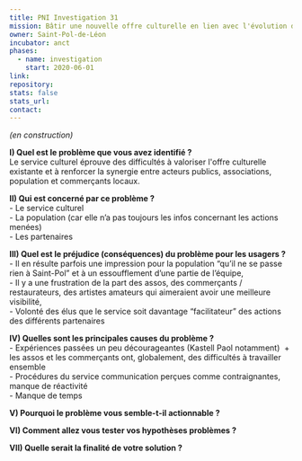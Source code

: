 ```yaml
---
title: PNI Investigation 31
mission: Bâtir une nouvelle offre culturelle en lien avec l'évolution des locaux du cinéma associatif local
owner: Saint-Pol-de-Léon
incubator: anct
phases:
  - name: investigation
    start: 2020-06-01
link: 
repository: 
stats: false
stats_url: 
contact:
---
```

<p><em>(en construction)</em></p>
<p><strong>I) Quel est le problème que vous avez identifié ?<br /></strong><span style="font-weight: 400;">Le service culturel éprouve</span> des <span style="font-weight: 400;">difficultés à valoriser l'offre culturelle existante et à renforcer la synergie entre acteurs publics, associations, population et commerçants locaux. </span></p>
<p><strong>II) Qui est concerné par ce problème ?<br /></strong><span style="font-weight: 400;">- Le service culturel <br /></span><span style="font-weight: 400;">- La population (car elle n’a pas toujours les infos concernant les actions menées)<br /></span><span style="font-weight: 400;">- Les partenaires</span></p>
<p><strong>III) Quel est le préjudice (conséquences) du problème pour les usagers ?<br /></strong><span style="font-weight: 400;">- Il en résulte parfois une impression pour la population “qu’il ne se passe rien à Saint-Pol” et à un essoufflement d’une partie de l’équipe,<br /></span><span style="font-weight: 400;">- Il y a une frustration de la part des assos, des commerçants / restaurateurs, des artistes amateurs qui aimeraient avoir une meilleure visibilité,<br /></span><span style="font-weight: 400;">- Volonté des élus que le service soit davantage “facilitateur” des actions des différents partenaires</span></p>
<p><strong>IV) Quelles sont les principales causes du problème ?<br /></strong><span style="font-weight: 400;">- Expériences passées un peu décourageantes (Kastell Paol notamment)  + les assos et les commerçants ont, globalement, des difficultés à travailler ensemble <br /></span><span style="font-weight: 400;">- Procédures du service communication perçues comme contraignantes, manque de réactivité<br /></span><span style="font-weight: 400;">- Manque de temps</span></p>
<p><strong>V) Pourquoi le problème vous semble-t-il actionnable ?</strong></p>
<p><strong>VI) Comment allez vous tester vos hypothèses problèmes ?</strong></p>
<p><strong>VII) Quelle serait la finalité de votre solution ?</strong></p>
